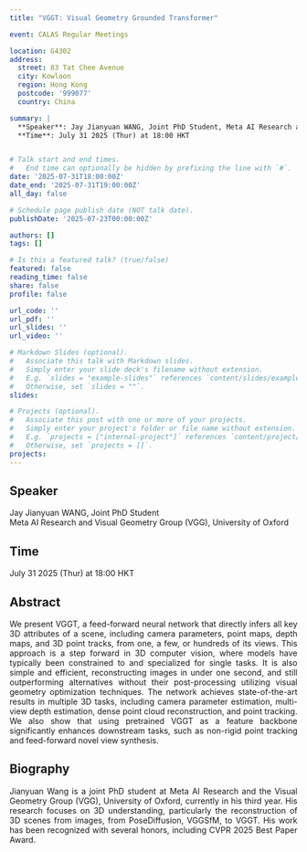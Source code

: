 ```yaml
---
title: "VGGT: Visual Geometry Grounded Transformer"

event: CALAS Regular Meetings

location: G4302
address:
  street: 83 Tat Chee Avenue
  city: Kowloon
  region: Hong Kong
  postcode: '999077'
  country: China

summary: |
  **Speaker**: Jay Jianyuan WANG, Joint PhD Student, Meta AI Research and Visual Geometry Group (VGG), University of Oxford<br>
  **Time**: July 31 2025 (Thur) at 18:00 HKT


# Talk start and end times.
#   End time can optionally be hidden by prefixing the line with `#`.
date: '2025-07-31T18:00:00Z'
date_end: '2025-07-31T19:00:00Z'
all_day: false

# Schedule page publish date (NOT talk date).
publishDate: '2025-07-23T00:00:00Z'

authors: []
tags: []

# Is this a featured talk? (true/false)
featured: false
reading_time: false
share: false
profile: false

url_code: ''
url_pdf: ''
url_slides: ''
url_video: ''

# Markdown Slides (optional).
#   Associate this talk with Markdown slides.
#   Simply enter your slide deck's filename without extension.
#   E.g. `slides = "example-slides"` references `content/slides/example-slides.md`.
#   Otherwise, set `slides = ""`.
slides:

# Projects (optional).
#   Associate this post with one or more of your projects.
#   Simply enter your project's folder or file name without extension.
#   E.g. `projects = ["internal-project"]` references `content/project/deep-learning/index.md`.
#   Otherwise, set `projects = []`.
projects:
---
```

## Speaker
Jay Jianyuan WANG, Joint PhD Student <br>
Meta AI Research and Visual Geometry Group (VGG), University of Oxford

## Time
July 31 2025 (Thur) at 18:00 HKT

## Abstract
<div style="text-align: justify">
We present VGGT, a feed-forward neural network that directly infers all key 3D attributes of a scene, including camera parameters, point maps, depth maps, and 3D point tracks, from one, a few, or hundreds of its views. This approach is a step forward in 3D computer vision, where models have typically been constrained to and specialized for single tasks. It is also simple and efficient, reconstructing images in under one second, and still outperforming alternatives without their post-processing utilizing visual geometry optimization techniques. The network achieves state-of-the-art results in multiple 3D tasks, including camera parameter estimation, multi-view depth estimation, dense point cloud reconstruction, and point tracking. We also show that using pretrained VGGT as a feature backbone significantly enhances downstream tasks, such as non-rigid point tracking and feed-forward novel view synthesis.
</div>

## Biography
<div style="text-align: justify">
Jianyuan Wang is a joint PhD student at Meta AI Research and the Visual Geometry Group (VGG), University of Oxford, currently in his third year. His research focuses on 3D understanding, particularly the reconstruction of 3D scenes from images, from PoseDiffusion, VGGSfM, to VGGT. His work has been recognized with several honors, including CVPR 2025 Best Paper Award.
</div>
